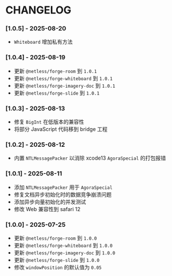 # CHANGELOG

### [1.0.5] - 2025-08-20
- `Whiteboard` 增加私有方法

### [1.0.4] - 2025-08-19
- 更新 `@netless/forge-room` 到 `1.0.1`
- 更新 `@netless/forge-whiteboard` 到 `1.0.1`
- 更新 `@netless/forge-imagery-doc` 到 `1.0.1`
- 更新 `@netless/forge-slide` 到 `1.0.1`

### [1.0.3] - 2025-08-13
- 修复 `BigInt` 在低版本的兼容性
- 将部分 JavaScript 代码移到 bridge 工程

### [1.0.2] - 2025-08-12
- 内置 `NTLMessagePacker` 以消除 xcode13 `AgoraSpecial` 的打包报错
  
### [1.0.1] - 2025-08-11
- 添加 `NTLMessagePacker` 用于 `AgoraSpecial`
- 修复文档异步初始化时的数据竞争崩溃问题
- 添加异步向量初始化的并发测试
- 修改 Web 兼容性到 safari 12

### [1.0.0] - 2025-07-25
- 更新 `@netless/forge-room` 到 `1.0.0`
- 更新 `@netless/forge-whiteboard` 到 `1.0.0`
- 更新 `@netless/forge-imagery-doc` 到 `1.0.0`
- 更新 `@netless/forge-slide` 到 `1.0.0`
- 修改 `windowPosition` 的默认值为 `0.05`